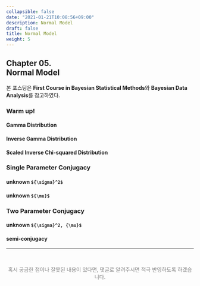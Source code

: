 ```yaml
---
collapsible: false
date: "2021-01-21T10:08:56+09:00"
description: Normal Model
draft: false
title: Normal Model
weight: 5
---
```


## Chapter 05. <br> Normal Model
본 포스팅은 **First Course in Bayesian Statistical Methods**와 **Bayesian Data Analysis**를 참고하였다.

### Warm up!
#### Gamma Distribution
#### Inverse Gamma Distribution
#### Scaled Inverse Chi-squared Distribution

### Single Parameter Conjugacy

#### unknown `${\sigma}^2$`
#### unknown `${\mu}$`

### Two Parameter Conjugacy

#### unknown `${\sigma}^2, {\mu}$`
#### semi-conjugacy 

---

<br> 
<p style='text-align: center; color:gray'> 혹시 궁금한 점이나 잘못된 내용이 있다면, 댓글로 알려주시면 적극 반영하도록 하겠습니다. </p>

<br>
<br>